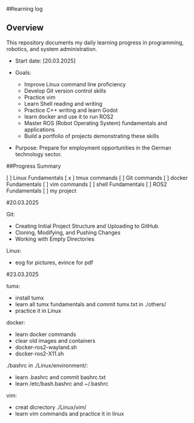 
##learning log

## Overview

This repository documents my daily learning progress in programming, robotics, and system administration.

- Start date: [20.03.2025]

- Goals:
   - Improve Linux command line proficiency
   - Develop Git version control skills
   - Practice vim 
   - Learn Shell reading and writing
   - Practice C++ writing and learn Godot
   - learn docker and use it to run ROS2
   - Master ROS (Robot Operating System) fundamentals and applications
   - Build a portfolio of projects demonstrating these skills

- Purpose: Prepare for employment opportunities in the German technology sector.


##Progress Summary

[  ] Linux Fundamentals
[ x ] tmux commands
[  ] Git commands
[  ] docker Fundamentals
[  ] vim commands
[  ] shell Fundamentals
[  ] ROS2 Fundamentals
[  ] my project


#20.03.2025

Git:
- Creating Initial Project Structure and Uploading to GitHub
- Cloning, Modifying, and Pushing Changes
- Working with Empty Directories

Linux:
- eog for pictures, evince for pdf

#23.03.2025

tumx:
- install tumx
- learn all tumx fundamentals and commit tumx.txt in ./others/
- practice it in Linux

docker:
- learn docker commands
- clear old images and containers 
- docker-ros2-wayland.sh
- docker-ros2-X11.sh

./bashrc in ./Linux/environment/:
- learn .bashrc and commit bashrc.txt
- learn /etc/bash.bashrc and ~/.bashrc

vim:
- creat dicrectory ./Linux/vim/
- learn vim commands and practice it in linux






